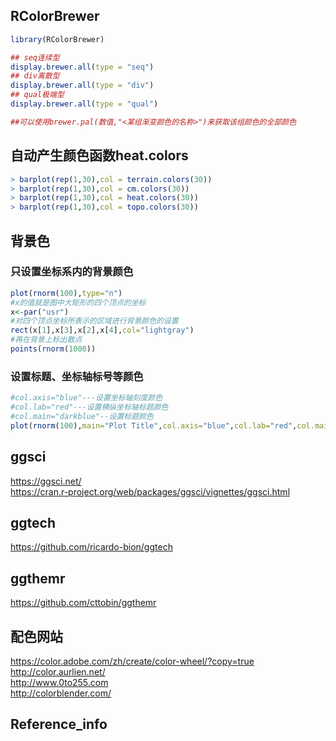 ## RColorBrewer
```r
library(RColorBrewer)

## seq连续型
display.brewer.all(type = "seq")
## div离散型
display.brewer.all(type = "div") 
## qual极端型
display.brewer.all(type = "qual")

##可以使用brewer.pal(数值,"<某组渐变颜色的名称>")来获取该组颜色的全部颜色
```

## 自动产生颜色函数heat.colors
```r
> barplot(rep(1,30),col = terrain.colors(30))
> barplot(rep(1,30),col = cm.colors(30))
> barplot(rep(1,30),col = heat.colors(30))
> barplot(rep(1,30),col = topo.colors(30))
```

## 背景色
### 只设置坐标系内的背景颜色
```r
plot(rnorm(100),type="n")
#x的值就是图中大矩形的四个顶点的坐标
x<-par("usr")
#对四个顶点坐标所表示的区域进行背景颜色的设置
rect(x[1],x[3],x[2],x[4],col="lightgray")
#再在背景上标出散点
points(rnorm(1000))
```
### 设置标题、坐标轴标号等颜色
```r
#col.axis="blue"---设置坐标轴刻度颜色
#col.lab="red"---设置横纵坐标轴标题颜色
#col.main="darkblue"--设置标题颜色
plot(rnorm(100),main="Plot Title",col.axis="blue",col.lab="red",col.main="darkblue")
```

## ggsci
https://ggsci.net/  
https://cran.r-project.org/web/packages/ggsci/vignettes/ggsci.html

## ggtech
https://github.com/ricardo-bion/ggtech

## ggthemr
https://github.com/cttobin/ggthemr
## 配色网站
https://color.adobe.com/zh/create/color-wheel/?copy=true  
http://color.aurlien.net/  
http://www.0to255.com  
http://colorblender.com/

## Reference_info
